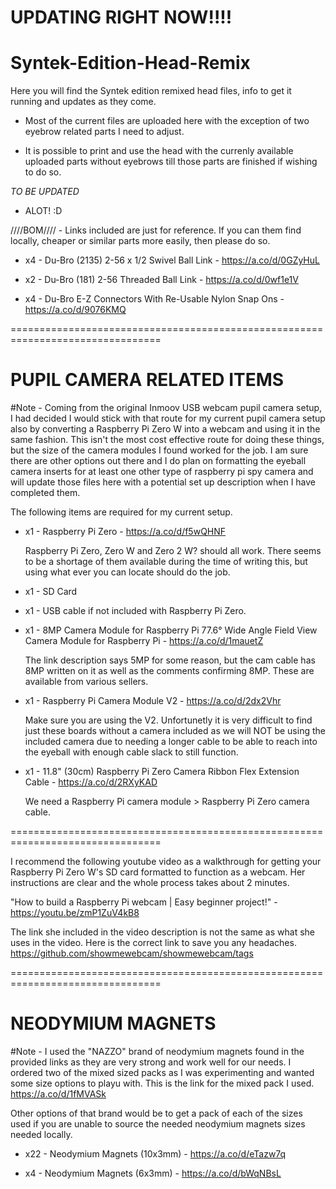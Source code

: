 
UPDATING RIGHT NOW!!!!
=

# Syntek-Edition-Head-Remix
Here you will find the Syntek edition remixed head files, info to get it running and updates as they come.

- Most of the current files are uploaded here with the exception of two eyebrow related parts I need to adjust. 

- It is possible to print and use the head with the currenly available uploaded parts without eyebrows till those parts are finished if wishing to do so. 

*TO BE UPDATED*
- ALOT! :D

////BOM//// - Links included are just for reference. If you can them find locally, cheaper or similar parts more easily, then please do so.

- x4 - Du-Bro (2135) 2-56 x 1/2 Swivel Ball Link - https://a.co/d/0GZyHuL

- x2 - Du-Bro (181) 2-56 Threaded Ball Link - https://a.co/d/0wf1e1V

- x4 - Du-Bro E-Z Connectors With Re-Usable Nylon Snap Ons - https://a.co/d/9076KMQ

================================================================================

PUPIL CAMERA RELATED ITEMS
=

#Note - Coming from the original Inmoov USB webcam pupil camera setup, I had decided I would stick with that route for my current pupil camera setup also by converting a Raspberry Pi Zero W into a webcam and using it in the same fashion. This isn't the most cost effective route for doing these things, but the size of the camera modules I found worked for the job. I am sure there are other options out there and I do plan on formatting the eyeball camera inserts for at least one other type of raspberry pi spy camera and will update those files here with a potential set up description when I have completed them. 

The following items are required for my current setup. 

- x1 - Raspberry Pi Zero - https://a.co/d/f5wQHNF

  Raspberry Pi Zero, Zero W and Zero 2 W? should all work. There seems to be a shortage of them available during the time of writing this, but using what       ever you can locate should do the job.

- x1 - SD Card

- x1 - USB cable if not included with Raspberry Pi Zero. 

- x1 - 8MP Camera Module for Raspberry Pi 77.6° Wide Angle Field View Camera Module for Raspberry Pi - https://a.co/d/1mauetZ 

  The link description says 5MP for some reason, but the cam cable has 8MP written on it as well as the comments confirming 8MP. These are available from       various sellers. 

- x1 - Raspberry Pi Camera Module V2 - https://a.co/d/2dx2Vhr

  Make sure you are using the V2. Unfortunetly it is very difficult to find just these boards without a camera included as we will NOT be using the included   camera due to needing a longer cable to be able to reach into the eyeball with enough cable slack to still function.

- x1 - 11.8" (30cm) Raspberry Pi Zero Camera Ribbon Flex Extension Cable - https://a.co/d/2RXyKAD

  We need a Raspberry Pi camera module > Raspberry Pi Zero camera cable.
  
================================================================================  

I recommend the following youtube video as a walkthrough for getting your Raspberry Pi Zero W's SD card formatted to function as a webcam. Her instructions are clear and the whole process takes about 2 minutes. 

"How to build a Raspberry Pi webcam | Easy beginner project!" - https://youtu.be/zmP1ZuV4kB8

The link she included in the video description is not the same as what she uses in the video. Here is the correct link to save you any headaches. https://github.com/showmewebcam/showmewebcam/tags


================================================================================

NEODYMIUM MAGNETS
=

#Note - I used the "NAZZO" brand of neodymium magnets found in the provided links as they are very strong and work well for our needs. I ordered two of the mixed sized packs as I was experimenting and wanted some size options to playu with. This is the link for the mixed pack I used. https://a.co/d/1fMVASk

Other options of that brand would be to get a pack of each of the sizes used if you are unable to source the needed neodymium magnets sizes needed locally.

- x22 - Neodymium Magnets (10x3mm) - https://a.co/d/eTazw7q

- x4 - Neodymium Magnets (6x3mm) - https://a.co/d/bWqNBsL
